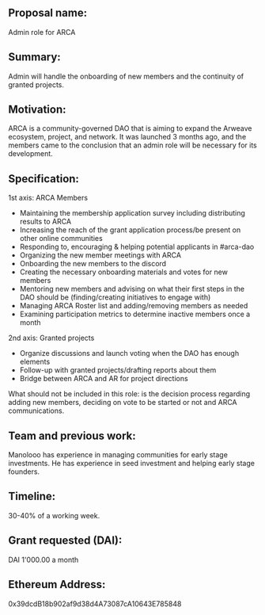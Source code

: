
## Proposal name:
Admin role for ARCA

## Summary:
Admin will handle the onboarding of new members and the continuity of granted projects.

## Motivation:
ARCA is a community-governed DAO that is aiming to expand the Arweave ecosystem, project, and network. It was launched 3 months ago, and the members came to the conclusion that an admin role will be necessary for its development.

## Specification:
1st axis: ARCA Members
- Maintaining the membership application survey including distributing results to ARCA
- Increasing the reach of the grant application process/be present on other online communities
- Responding to, encouraging & helping potential applicants in #arca-dao
- Organizing the new member meetings with ARCA
- Onboarding the new members to the discord
- Creating the necessary onboarding materials and votes for new members
- Mentoring new members and advising on what their first steps in the DAO should be (finding/creating initiatives to engage with)
- Managing ARCA Roster list and adding/removing members as needed
- Examining participation metrics to determine inactive members once a month

2nd axis: Granted projects
- Organize discussions and launch voting when the DAO has enough elements
- Follow-up with granted projects/drafting reports about them
- Bridge between ARCA and AR for project directions

What should not be included in this role: is the decision process regarding adding new members, deciding on vote to be started or not and ARCA communications.

## Team and previous work:
Manolooo has experience in managing communities for early stage investments. He has experience in seed investment and helping early stage founders.

## Timeline:
30-40% of a working week.

## Grant requested (DAI):

DAI 1'000.00 a month

## Ethereum Address:
0x39dcdB18b902af9d38d4A73087cA10643E785848
